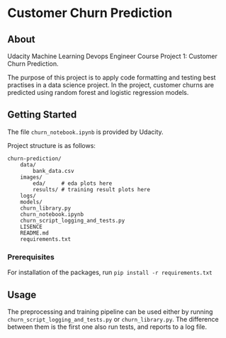 # Customer Churn Prediction

## About <a name = "about"></a>

Udacity Machine Learning Devops Engineer Course Project 1: Customer Churn Prediction.

The purpose of this project is to apply code formatting and testing best practises in a data science project. In the project, customer churns are predicted using random forest and logistic regression models.


## Getting Started <a name = "getting_started"></a>

The file `churn_notebook.ipynb` is provided by Udacity.

Project structure is as follows:

```
churn-prediction/
    data/
        bank_data.csv
    images/
        eda/     # eda plots here
        results/ # training result plots here
    logs/
    models/
    churn_library.py
    churn_notebook.ipynb
    churn_script_logging_and_tests.py
    LISENCE
    README.md
    requirements.txt
```

### Prerequisites

For installation of the packages, run `pip install -r requirements.txt`


## Usage <a name = "usage"></a>

The preprocessing and training pipeline can be used either by running `churn_script_logging_and_tests.py` or `churn_library.py`. The difference between them is the first one also run tests, and reports to a log file.

